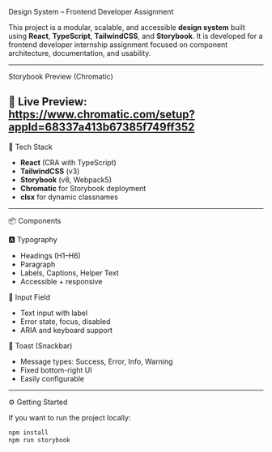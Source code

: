  Design System – Frontend Developer Assignment

This project is a modular, scalable, and accessible **design system** built using **React**, **TypeScript**, **TailwindCSS**, and **Storybook**. It is developed for a frontend developer internship assignment focused on component architecture, documentation, and usability.

---

 Storybook Preview (Chromatic)

📘 **Live Preview:**  
https://www.chromatic.com/setup?appId=68337a413b67385f749ff352
---

🚀 Tech Stack

-  **React** (CRA with TypeScript)
-  **TailwindCSS** (v3)
-  **Storybook** (v8, Webpack5)
-  **Chromatic** for Storybook deployment
-  **clsx** for dynamic classnames

---

📦 Components

 🅰 Typography
- Headings (H1–H6)
- Paragraph
- Labels, Captions, Helper Text
- Accessible + responsive

 🔡 Input Field
- Text input with label
- Error state, focus, disabled
- ARIA and keyboard support

🔔 Toast (Snackbar)
- Message types: Success, Error, Info, Warning
- Fixed bottom-right UI
- Easily configurable

---

⚙️ Getting Started 

If you want to run the project locally:

```bash
npm install
npm run storybook
